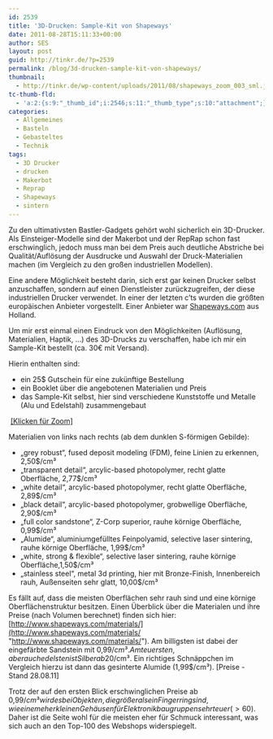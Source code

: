 ```yaml
---
id: 2539
title: '3D-Drucken: Sample-Kit von Shapeways'
date: 2011-08-28T15:11:33+00:00
author: SES
layout: post
guid: http://tinkr.de/?p=2539
permalink: /blog/3d-drucken-sample-kit-von-shapeways/
thumbnail:
  - http://tinkr.de/wp-content/uploads/2011/08/shapeways_zoom_003_sml.jpg
tc-thumb-fld:
  - 'a:2:{s:9:"_thumb_id";i:2546;s:11:"_thumb_type";s:10:"attachment";}'
categories:
  - Allgemeines
  - Basteln
  - Gebasteltes
  - Technik
tags:
  - 3D Drucker
  - drucken
  - Makerbot
  - Reprap
  - Shapeways
  - sintern
---
```

Zu den ultimativsten Bastler-Gadgets gehört wohl sicherlich ein 3D-Drucker. Als Einsteiger-Modelle sind der Makerbot und der RepRap schon fast erschwinglich, jedoch muss man bei dem Preis auch deutliche Abstriche bei Qualität/Auflösung der Ausdrucke und Auswahl der Druck-Materialien machen (im Vergleich zu den großen industriellen Modellen).

Eine andere Möglichkeit besteht darin, sich erst gar keinen Drucker selbst anzuschaffen, sondern auf einen Dienstleister zurückzugreifen, der diese industriellen Drucker verwendet. In einer der letzten c&#8217;ts wurden die größten europäischen Anbieter vorgestellt. Einer Anbieter war [Shapeways.com](http://www.Shapeways.com) aus Holland.

Um mir erst einmal einen Eindruck von den Möglichkeiten (Auflösung, Materialien, Haptik, &#8230;) des 3D-Drucks zu verschaffen, habe ich mir ein Sample-Kit bestellt (ca. 30€ mit Versand).
<img loading="lazy" src="/assets/2011/08/shapeways_0.jpg" alt="" title="Shapeways - Sample Kit"    srcset="/assets/2011/08/shapeways_0.jpg 606w, /assets/2011/08/shapeways_0-240x180.jpg 240w" sizes="(max-width: 606px) 100vw, 606px" />

Hierin enthalten sind:
- ein 25$ Gutschein für eine zukünftige Bestellung
- ein Booklet über die angebotenen Materialien und Preis
- das Sample-Kit selbst, hier sind verschiedene Kunststoffe und Metalle (Alu und Edelstahl) zusammengebaut

[<img loading="lazy" src="/assets/2011/08/shapeways_1.jpg" alt="" title="Shapeways - Sample Kit, Detail"    srcset="/assets/2011/08/shapeways_1.jpg 606w, /assets/2011/08/shapeways_1-240x180.jpg 240w" sizes="(max-width: 606px) 100vw, 606px" />](/assets/2011/08/shapeways_zoom_003.jpg)
[[Klicken für Zoom]](/assets/2011/08/shapeways_zoom_003.jpg)

Materialien von links nach rechts (ab dem dunklen S-förmigen Gebilde):

- &#8222;grey robust&#8220;, fused deposit modeling (FDM), feine Linien zu erkennen, 2,50$/cm³
- &#8222;transparent detail&#8220;, arcylic-based photopolymer, recht glatte Oberfläche, 2,77$/cm³
- &#8222;white detail&#8220;, arcylic-based photopolymer, recht glatte Oberfläche, 2,89$/cm³
- &#8222;black detail&#8220;, arcylic-based photopolymer, grobwellige Oberfläche, 2,90$/cm³
- &#8222;full color sandstone&#8220;, Z-Corp superior, rauhe körnige Oberfläche, 0,99$/cm³
- &#8222;Alumide&#8220;, aluminiumgefülltes Feinpolyamid, selective laser sintering, rauhe körnige Oberfläche, 1,99$/cm³
- &#8222;white, strong & flexible&#8220;, selective laser sintering, rauhe körnige Oberfläche,1,50$/cm³
- &#8222;stainless steel&#8220;, metal 3d printing, hier mit Bronze-Finish, Innenbereich rauh, Außenseiten sehr glatt, 10,00$/cm³

Es fällt auf, dass die meisten Oberflächen sehr rauh sind und eine körnige Oberflächenstruktur besitzen.
Einen Überblick über die Materialen und ihre Preise (nach Volumen berechnet) finden sich hier: [http://www.shapeways.com/materials/](http://www.shapeways.com/materials/ "http://www.shapeways.com/materials/").
Am billigsten ist dabei der eingefärbte Sandstein mit 0,99$/cm³. Am teuersten, aber auch edelsten ist Silber ab 20$/cm³. Ein richtiges Schnäppchen im Vergleich hierzu ist dann das gesinterte Alumide (1,99$/cm³). [Preise - Stand 28.08.11]

Trotz der auf den ersten Blick erschwinglichen Preise ab 0,99$/cm³ wird es bei Objekten, die größer als ein Fingerring sind, wie einem eher kleinen Gehäusen für Elektronikbaugruppen sehr teuer (>60$). Daher ist die Seite wohl für die meisten eher für Schmuck interessant, was sich auch an den Top-100 des Webshops widerspiegelt.
